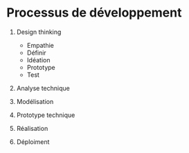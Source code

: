 # Processus de développement

1. Design thinking
    - Empathie
    - Définir
    - Idéation
    - Prototype
    - Test

2. Analyse technique

3. Modélisation

4. Prototype technique

5. Réalisation

6. Déploiment